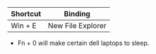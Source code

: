 
| Shortcut  | Binding   |
|---        |---        |
| Win + E   | New File Explorer |




- Fn + 0 will make certain dell laptops to sleep.
